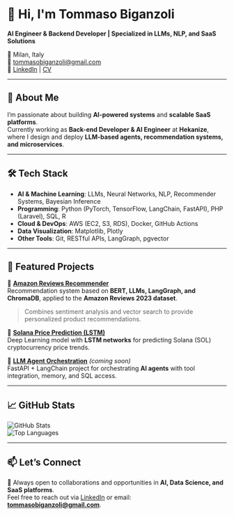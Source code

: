 # 👋 Hi, I'm Tommaso Biganzoli  

**AI Engineer & Backend Developer | Specialized in LLMs, NLP, and SaaS Solutions**  

📍 Milan, Italy  
📧 tommasobiganzoli@gmail.com  
🔗 [LinkedIn](https://www.linkedin.com/in/tommaso-biganzoli-055b24244) | [CV](./Tommaso_Biganzoli.pdf)  

---

## 🚀 About Me  
I’m passionate about building **AI-powered systems** and **scalable SaaS platforms**.  
Currently working as **Back-end Developer & AI Engineer** at **Hekanize**, where I design and deploy **LLM-based agents, recommendation systems, and microservices**.  

---

## 🛠️ Tech Stack  

- **AI & Machine Learning**: LLMs, Neural Networks, NLP, Recommender Systems, Bayesian Inference  
- **Programming**: Python (PyTorch, TensorFlow, LangChain, FastAPI), PHP (Laravel), SQL, R  
- **Cloud & DevOps**: AWS (EC2, S3, RDS), Docker, GitHub Actions  
- **Data Visualization**: Matplotlib, Plotly  
- **Other Tools**: Git, RESTful APIs, LangGraph, pgvector  

---

## 📌 Featured Projects  

🔹 [**Amazon Reviews Recommender**](https://github.com/biguz-commits/Thesis)  
Recommendation system based on **BERT, LLMs, LangGraph, and ChromaDB**, applied to the **Amazon Reviews 2023 dataset**.  
> Combines sentiment analysis and vector search to provide personalized product recommendations.  

🔹 [**Solana Price Prediction (LSTM)**](https://github.com/biguz-commits/Solana-SOL-Price-Prediction-Using-LSTM)  
Deep Learning model with **LSTM networks** for predicting Solana (SOL) cryptocurrency price trends.  

🔹 [**LLM Agent Orchestration**](https://github.com/biguz-commits) *(coming soon)*  
FastAPI + LangChain project for orchestrating **AI agents** with tool integration, memory, and SQL access.  

---

## 📈 GitHub Stats  

![GitHub Stats](https://github-readme-stats.vercel.app/api?username=biguz-commits&show_icons=true&theme=tokyonight)  
![Top Languages](https://github-readme-stats.vercel.app/api/top-langs/?username=biguz-commits&layout=compact&theme=tokyonight)  

---

## 📫 Let’s Connect  
💼 Always open to collaborations and opportunities in **AI, Data Science, and SaaS platforms**.  
Feel free to reach out via [LinkedIn](https://www.linkedin.com/in/tommaso-biganzoli-055b24244) or email: **tommasobiganzoli@gmail.com**.  
